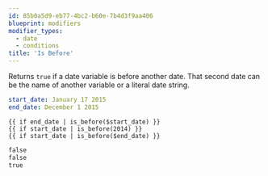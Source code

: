 ```yaml
---
id: 85b0a5d9-eb77-4bc2-b60e-7b4d3f9aa406
blueprint: modifiers
modifier_types:
  - date
  - conditions
title: 'Is Before'
---
```

Returns `true` if a date variable is before another date. That second date can be the name of another variable or a literal date string.

```yaml
start_date: January 17 2015
end_date: December 1 2015
```

```
{{ if end_date | is_before($start_date) }}
{{ if start_date | is_before(2014) }}
{{ if start_date | is_before($end_date) }}
```

```html
false
false
true
```


